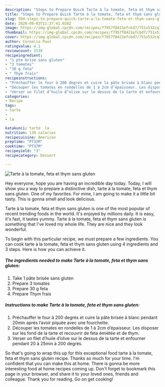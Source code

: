 ```yaml
---
description: "Steps to Prepare Quick Tarte à la tomate, feta et thym sans gluten"
title: "Steps to Prepare Quick Tarte à la tomate, feta et thym sans gluten"
slug: 594-steps-to-prepare-quick-tarte-a-la-tomate-feta-et-thym-sans-gluten
date: 2020-08-03T11:37:41.020Z
image: https://img-global.cpcdn.com/recipes/f7957f0421efcbd7/751x532cq70/tarte-a-la-tomate-feta-et-thym-sans-gluten-photo-principale-de-la-recette.jpg
thumbnail: https://img-global.cpcdn.com/recipes/f7957f0421efcbd7/751x532cq70/tarte-a-la-tomate-feta-et-thym-sans-gluten-photo-principale-de-la-recette.jpg
cover: https://img-global.cpcdn.com/recipes/f7957f0421efcbd7/751x532cq70/tarte-a-la-tomate-feta-et-thym-sans-gluten-photo-principale-de-la-recette.jpg
author: Cornelia Paul
ratingvalue: 4.1
reviewcount: 1539
recipeingredient:
- "1 pte brise sans gluten"
- "3 tomates"
- "30 g feta"
- " Thym frais"
recipeinstructions:
- "Préchauffer le four à 200 degrés et cuire la pâte brisée à blanc pendant 20min aprés l’avoir piquée avec une fourchette."
- "Découper les tomates en rondelles de 1 à 2cm d’épaisseur. Les disposer sur les fond de la tarte et recouvrir de feta émiétée et de thym."
- "Verser un filet d’huile d’olive sur le dessus de la tarte et enfourner pendant 20 à 25min à 200 degrés."
categories:
- Recipe
tags:
- tarte
- 
- la

katakunci: tarte  la 
nutrition: 139 calories
recipecuisine: American
preptime: "PT32M"
cooktime: "PT37M"
recipeyield: "3"
recipecategory: Dessert

---
```



![Tarte à la tomate, feta et thym sans gluten](https://img-global.cpcdn.com/recipes/f7957f0421efcbd7/751x532cq70/tarte-a-la-tomate-feta-et-thym-sans-gluten-photo-principale-de-la-recette.jpg)

Hey everyone, hope you are having an incredible day today. Today, I will show you a way to prepare a distinctive dish, tarte à la tomate, feta et thym sans gluten. One of my favorites. For mine, I am going to make it a little bit tasty. This is gonna smell and look delicious.



Tarte à la tomate, feta et thym sans gluten is one of the most popular of recent trending foods in the world. It's enjoyed by millions daily. It is easy, it's fast, it tastes yummy. Tarte à la tomate, feta et thym sans gluten is something that I've loved my whole life. They are nice and they look wonderful.


To begin with this particular recipe, we must prepare a few ingredients. You can cook tarte à la tomate, feta et thym sans gluten using 4 ingredients and 3 steps. Here is how you can achieve it.

<!--inarticleads1-->

##### The ingredients needed to make Tarte à la tomate, feta et thym sans gluten:

1. Take 1 pâte brisée sans gluten
1. Prepare 3 tomates
1. Prepare 30 g feta
1. Prepare  Thym frais




<!--inarticleads2-->

##### Instructions to make Tarte à la tomate, feta et thym sans gluten:

1. Préchauffer le four à 200 degrés et cuire la pâte brisée à blanc pendant 20min aprés l’avoir piquée avec une fourchette.
1. Découper les tomates en rondelles de 1 à 2cm d’épaisseur. Les disposer sur les fond de la tarte et recouvrir de feta émiétée et de thym.
1. Verser un filet d’huile d’olive sur le dessus de la tarte et enfourner pendant 20 à 25min à 200 degrés.




So that's going to wrap this up for this exceptional food tarte à la tomate, feta et thym sans gluten recipe. Thanks so much for your time. I'm confident that you can make this at home. There is gonna be more interesting food at home recipes coming up. Don't forget to bookmark this page in your browser, and share it to your loved ones, friends and colleague. Thank you for reading. Go on get cooking!
